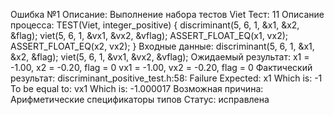 Ошибка №1
Описание:		Выполнение набора тестов Viet
Тест:			11
Описание процесса:	TEST(Viet, integer_positive) {
    			discriminant(5, 6, 1, &x1, &x2, &flag);
    			viet(5, 6, 1, &vx1, &vx2, &vflag);
    			ASSERT_FLOAT_EQ(x1, vx2);
    			ASSERT_FLOAT_EQ(x2, vx2);
			}
Входные данные:	discriminant(5, 6, 1, &x1, &x2, &flag);
    			viet(5, 6, 1, &vx1, &vx2, &vflag);
Ожидаемый результат:	x1 = -1.00, x2 = -0.20, flag = 0
			vx1 = -1.00, vx2 = -0.20, flag = 0
Фактический результат:	discriminant_positive_test.h:58: 
			Failure
	      			Expected: x1
	      			Which is: -1
			To be equal to: vx1
	      			Which is: -1.000017
Возможная причина: 	Арифметические спецификаторы типов
Статус:		исправлена

